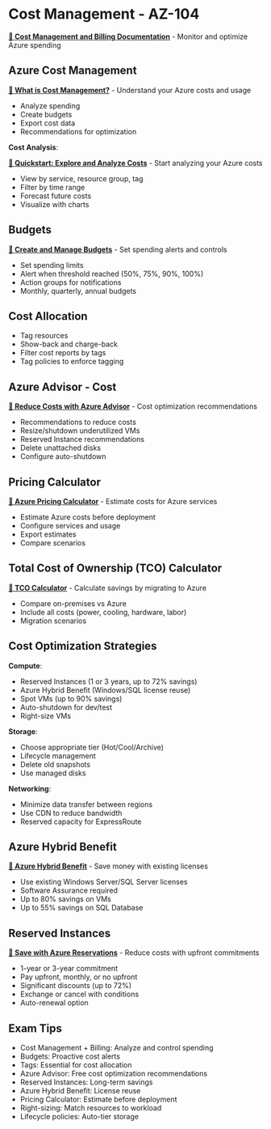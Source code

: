 # Cost Management - AZ-104

**[📖 Cost Management and Billing Documentation](https://learn.microsoft.com/en-us/azure/cost-management-billing/)** - Monitor and optimize Azure spending

## Azure Cost Management

**[📖 What is Cost Management?](https://learn.microsoft.com/en-us/azure/cost-management-billing/costs/overview-cost-management)** - Understand your Azure costs and usage
- Analyze spending
- Create budgets
- Export cost data
- Recommendations for optimization

**Cost Analysis**:

**[📖 Quickstart: Explore and Analyze Costs](https://learn.microsoft.com/en-us/azure/cost-management-billing/costs/quick-acm-cost-analysis)** - Start analyzing your Azure costs

- View by service, resource group, tag
- Filter by time range
- Forecast future costs
- Visualize with charts

## Budgets

**[📖 Create and Manage Budgets](https://learn.microsoft.com/en-us/azure/cost-management-billing/costs/tutorial-acm-create-budgets)** - Set spending alerts and controls

- Set spending limits
- Alert when threshold reached (50%, 75%, 90%, 100%)
- Action groups for notifications
- Monthly, quarterly, annual budgets

## Cost Allocation
- Tag resources
- Show-back and charge-back
- Filter cost reports by tags
- Tag policies to enforce tagging

## Azure Advisor - Cost

**[📖 Reduce Costs with Azure Advisor](https://learn.microsoft.com/en-us/azure/advisor/advisor-cost-recommendations)** - Cost optimization recommendations

- Recommendations to reduce costs
- Resize/shutdown underutilized VMs
- Reserved Instance recommendations
- Delete unattached disks
- Configure auto-shutdown

## Pricing Calculator

**[📖 Azure Pricing Calculator](https://azure.microsoft.com/en-us/pricing/calculator/)** - Estimate costs for Azure services

- Estimate Azure costs before deployment
- Configure services and usage
- Export estimates
- Compare scenarios

## Total Cost of Ownership (TCO) Calculator

**[📖 TCO Calculator](https://azure.microsoft.com/en-us/pricing/tco/calculator/)** - Calculate savings by migrating to Azure

- Compare on-premises vs Azure
- Include all costs (power, cooling, hardware, labor)
- Migration scenarios

## Cost Optimization Strategies

**Compute**:
- Reserved Instances (1 or 3 years, up to 72% savings)
- Azure Hybrid Benefit (Windows/SQL license reuse)
- Spot VMs (up to 90% savings)
- Auto-shutdown for dev/test
- Right-size VMs

**Storage**:
- Choose appropriate tier (Hot/Cool/Archive)
- Lifecycle management
- Delete old snapshots
- Use managed disks

**Networking**:
- Minimize data transfer between regions
- Use CDN to reduce bandwidth
- Reserved capacity for ExpressRoute

## Azure Hybrid Benefit

**[📖 Azure Hybrid Benefit](https://azure.microsoft.com/en-us/pricing/hybrid-benefit/)** - Save money with existing licenses

- Use existing Windows Server/SQL Server licenses
- Software Assurance required
- Up to 80% savings on VMs
- Up to 55% savings on SQL Database

## Reserved Instances

**[📖 Save with Azure Reservations](https://learn.microsoft.com/en-us/azure/cost-management-billing/reservations/save-compute-costs-reservations)** - Reduce costs with upfront commitments

- 1-year or 3-year commitment
- Pay upfront, monthly, or no upfront
- Significant discounts (up to 72%)
- Exchange or cancel with conditions
- Auto-renewal option

## Exam Tips
- Cost Management + Billing: Analyze and control spending
- Budgets: Proactive cost alerts
- Tags: Essential for cost allocation
- Azure Advisor: Free cost optimization recommendations
- Reserved Instances: Long-term savings
- Azure Hybrid Benefit: License reuse
- Pricing Calculator: Estimate before deployment
- Right-sizing: Match resources to workload
- Lifecycle policies: Auto-tier storage
